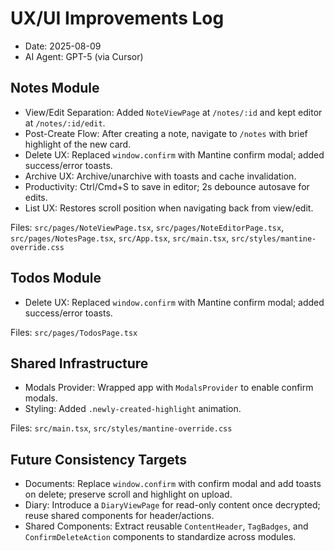 # UX/UI Improvements Log

- Date: 2025-08-09
- AI Agent: GPT-5 (via Cursor)

## Notes Module
- View/Edit Separation: Added `NoteViewPage` at `/notes/:id` and kept editor at `/notes/:id/edit`.
- Post-Create Flow: After creating a note, navigate to `/notes` with brief highlight of the new card.
- Delete UX: Replaced `window.confirm` with Mantine confirm modal; added success/error toasts.
- Archive UX: Archive/unarchive with toasts and cache invalidation.
- Productivity: Ctrl/Cmd+S to save in editor; 2s debounce autosave for edits.
- List UX: Restores scroll position when navigating back from view/edit.

Files: `src/pages/NoteViewPage.tsx`, `src/pages/NoteEditorPage.tsx`, `src/pages/NotesPage.tsx`, `src/App.tsx`, `src/main.tsx`, `src/styles/mantine-override.css`

## Todos Module
- Delete UX: Replaced `window.confirm` with Mantine confirm modal; added success/error toasts.

Files: `src/pages/TodosPage.tsx`

## Shared Infrastructure
- Modals Provider: Wrapped app with `ModalsProvider` to enable confirm modals.
- Styling: Added `.newly-created-highlight` animation.

Files: `src/main.tsx`, `src/styles/mantine-override.css`

## Future Consistency Targets
- Documents: Replace `window.confirm` with confirm modal and add toasts on delete; preserve scroll and highlight on upload.
- Diary: Introduce a `DiaryViewPage` for read-only content once decrypted; reuse shared components for header/actions.
- Shared Components: Extract reusable `ContentHeader`, `TagBadges`, and `ConfirmDeleteAction` components to standardize across modules.
